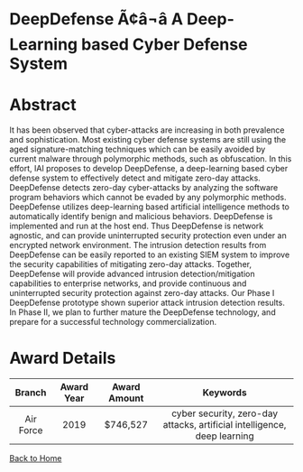 
DeepDefense Ã¢â¬â A Deep-Learning based Cyber Defense System
===============================================================

# Abstract


It has been observed that cyber-attacks are increasing in both prevalence and sophistication. Most existing cyber defense systems are still using the aged signature-matching techniques which can be easily avoided by current malware through polymorphic methods, such as obfuscation. In this effort, IAI proposes to develop DeepDefense, a deep-learning based cyber defense system to effectively detect and mitigate zero-day attacks. DeepDefense detects zero-day cyber-attacks by analyzing the software program behaviors which cannot be evaded by any polymorphic methods. DeepDefense utilizes deep-learning based artificial intelligence methods to automatically identify benign and malicious behaviors. DeepDefense is implemented and run at the host end. Thus DeepDefense is network agnostic, and can provide uninterrupted security protection even under an encrypted network environment. The intrusion detection results from DeepDefense can be easily reported to an existing SIEM system to improve the security capabilities of mitigating zero-day attacks. Together, DeepDefense will provide advanced intrusion detection/mitigation capabilities to enterprise networks, and provide continuous and uninterrupted security protection against zero-day attacks. Our Phase I DeepDefense prototype shown superior attack intrusion detection results. In Phase II, we plan to further mature the DeepDefense technology, and prepare for a successful technology commercialization.  

# Award Details

|Branch|Award Year|Award Amount|Keywords|
| :---: | :---: | :---: | :---: |
|Air Force|2019|$746,527|cyber security, zero-day attacks, artificial intelligence, deep learning|
  
  


[Back to Home](https://github.com/chrischow/dod_sbir_awards/Reports/DJ/#1403)